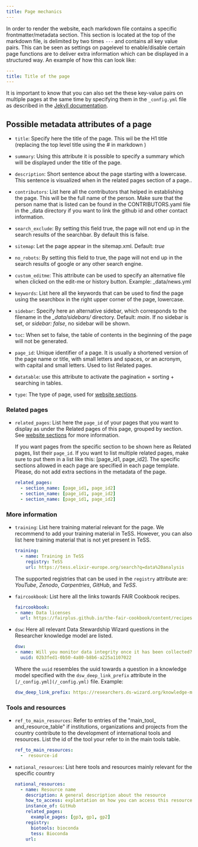 ```yaml
---
title: Page mechanics
---
```


In order to render the website, each markdown file contains a specific frontmatter/metadata section. This section is located at the top of the markdown file, is delimited by two times `---` and contains all key value pairs. This can be seen as settings on pagelevel to enable/disable certain page functions are to deliver extra information which can be displayed in a structured way. An example of how this can look like:

```yaml
---
title: Title of the page
---
```

It is important to know that you can also set the these key-value pairs on multiple pages at the same time by specifying them in the `_config.yml` file as described in the [Jekyll documentation](https://jekyllrb.com/docs/configuration/front-matter-defaults/).

## Possible metadata attributes of a page


* `title`: Specify here the title of the page. This wil be the H1 title (replacing the top level title using the # in markdown )

* `summary`: Using this attribute it is possible to specify a summary which will be displayed under the title of the page.

* `description`: Short sentence about the page starting with a lowercase. This sentence is visualized when in the related pages section of a page..

* `contributors`: List here all the contributors that helped in establishing the page. This will be the full name of the person. Make sure that the person name that is listed can be found in the CONTRIBUTORS.yaml file in the _data directory if you want to link the github id and other contact information.

* `search_exclude`: By setting this field true, the page will not end up in the search results of the searchbar. By default this is false.

* `sitemap`: Let the page appear in the sitemap.xml. Default: *true*

* `no_robots`: By setting this field to true, the page will not end up in the search results of google or any other search engine.

* `custom_editme`: This attribute can be used to specify an alternative file when clicked on the edit-me or history button. Example: _data/news.yml

* `keywords`: List here all the keywords that can be used to find the page using the searchbox in the right upper corner of the page, lowercase.

* `sidebar`: Specify here an alternative sidebar, which corresponds to the filename in the *_data/sidebars/* directory. Default: *main*. If no sidebar is set, or *sidebar: false*, no sidebar will be shown.

* `toc`: When set to false, the table of contents in the beginning of the page will not be generated.

* `page_id`: Unique identifier of a page. It is usually a shortened version of the page name or title, with small letters and spaces, or an acronym, with capital and small letters. Used to list Related pages.

* `datatable`: use this attribute to activate the pagination + sorting + searching in tables.

* `type`: The type of page, used for [website sections](website_sections).



### Related pages

* `related_pages`: List here the `page_id` of your pages that you want to display as under the Related pages of this page, grouped by section. See [website sections](website_sections) for more information.

  If you want pages from the specific section to be shown here as Related pages, list their `page_id`. If you want to list multiple related pages, make sure to put them in a list like this: [page_id1, page_id2]. The specific sections allowed in each page are specified in each page template. Please, do not add extra sections in the metadata of the page.

  ```yml
  related_pages: 
    - section_name: [page_id1, page_id2]
    - section_name: [page_id1, page_id2]
    - section_name: [page_id1, page_id2]
  ``` 


### More information


* `training`: List here training material relevant for the page. We recommend to add your training material in TeSS. However, you can also list here training material that is not yet present in TeSS.

  ```yml
  training:
    - name: Training in TeSS
      registry: TeSS
      url: https://tess.elixir-europe.org/search?q=data%20analysis
  ```

  The supported registries that can be used in the `registry` attribute are: *YouTube*, *Zenodo*, *Carpentries*, *GitHub*, and *TeSS*.

* `faircookbook`: List here all the links towards FAIR Cookbook recipes.

  ```yml
  faircookbook:
  - name: Data licenses
    url: https://fairplus.github.io/the-fair-cookbook/content/recipes/reusability/ATI_licensing_data.html
  ```

* `dsw`: Here all relevant Data Stewardship Wizard questions in the Researcher knowledge model are listed. 

  ```yml
  dsw:
  - name: Will you monitor data integrity once it has been collected?
    uuid: 02b3fed1-0b50-4a80-b8b6-a225a1107022
  ```
  Where the `uuid` resembles the uuid towards a question in a knowledge model specified with the `dsw_deep_link_prefix` attribute in the `[/_config.yml](/_config.yml)` file. Example:
  ```yml
  dsw_deep_link_prefix: https://researchers.ds-wizard.org/knowledge-models/dsw:root:latest/preview?questionUuid=
  ```

### Tools and resources

* `ref_to_main_resources`: Refer to entries of the "main_tool_ and_resource_table" if institutions, organizations and projects from the country contribute to the development of international tools and resources. List the id of the tool your refer to in the main tools table.

  ```yml
  ref_to_main_resources: 
    -  resource-id
  ```
* `national_resources`: List here tools and resources mainly relevant for the specific country

  ```yml
  national_resources: 
    - name: Resource name
      description: A general description about the resource
      how_to_access: explantation on how you can access this resource
      instance_of: GitHub
      related_pages:
        example_pages: [gp3, gp1, gp2]
      registry:
        biotools: bioconda
        tess: Bioconda
      url:
  ```




